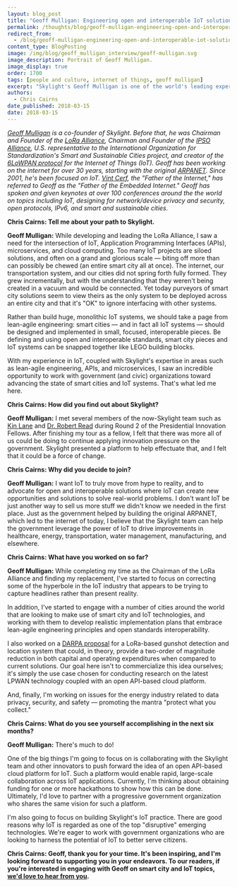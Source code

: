 ```yaml
---
layout: blog_post
title: "Geoff Mulligan: Engineering open and interoperable IoT solutions"
permalink: /thoughts/blog/geoff-mulligan-engineering-open-and-interoperable-iot-solutions/
redirect_from:
  - /blog/geoff-mulligan-engineering-open-and-interoperable-iot-solutions/
content_type: BlogPosting
image: /img/blog/geoff_mulligan_interview/geoff-mulligan.svg
image_description: Portrait of Geoff Mulligan.
image_display: true
order: 1700
tags: [people and culture, internet of things, geoff mulligan]
excerpt: "Skylight's Geoff Mulligan is one of the world's leading experts in smart cities and IoT systems. Here, he has been working with our government clients to engineer open and interoperable IoT solutions."
authors:
  - Chris Cairns
date_published: 2018-03-15
date: 2018-03-15
---
```


*[Geoff Mulligan](https://en.wikipedia.org/wiki/Geoff_Mulligan) is a co-founder of Skylight. Before that, he was Chairman and Founder of the [LoRa Alliance](https://www.lora-alliance.org/), Chairman and Founder of the [IPSO Alliance](https://www.ipso-alliance.org/), U.S. representative to the International Organization for Standardization's Smart and Sustainable Cities project, and creator of the [6LoWPAN protocol](https://en.wikipedia.org/wiki/6LoWPAN) for the Internet of Things (IoT). Geoff has been working on the internet for over 30 years, starting with the original [ARPANET](https://en.wikipedia.org/wiki/ARPANET). Since 2001, he's been focused on IoT. [Vint Cerf](https://en.wikipedia.org/wiki/Vint_Cerf), the "Father of the Internet," has referred to Geoff as the "Father of the Embedded Internet." Geoff has spoken and given keynotes at over 100 conferences around the the world on topics including IoT, designing for network/device privacy and security, open protocols, IPv6, and smart and sustainable cities.*

**Chris Cairns: Tell me about your path to Skylight.**

**Geoff Mulligan:** While developing and leading the LoRa Alliance, I saw a need for the intersection of IoT, Application Programming Interfaces (APIs), microservices, and cloud computing. Too many IoT projects are siloed solutions, and often on a grand and glorious scale — biting off more than can possibly be chewed (an entire smart city all at once). The internet, our transportation system, and our cities did not spring forth fully formed. They grew incrementally, but with the understanding that they weren't being created in a vacuum and would be connected. Yet today purveyors of smart city solutions seem to view theirs as the only system to be deployed across an entire city and that it's "OK" to ignore interfacing with other systems.

Rather than build huge, monolithic IoT systems, we should take a page from lean-agile engineering: smart cities — and in fact all IoT systems — should be designed and implemented in small, focused, interoperable pieces. Be defining and using open and interoperable standards, smart city pieces and IoT systems can be snapped together like LEGO building blocks.

With my experience in IoT, coupled with Skylight's expertise in areas such as lean-agile engineering, APIs, and microservices, I saw an incredible opportunity to work with government (and civic) organizations toward advancing the state of smart cities and IoT systems. That's what led me here.

**Chris Cairns: How did you find out about Skylight?**

**Geoff Mulligan:** I met several members of the now-Skylight team such as [Kin Lane](/blog/kin-lane-harnessing-the-connective-power-of-apis/) and [Dr. Robert Read](/company/about/#robert-read) during Round 2 of the Presidential Innovation Fellows. After finishing my tour as a fellow, I felt that there was more all of us could be doing to continue applying innovation pressure on the government. Skylight presented a platform to help effectuate that, and I felt that it could be a force of change.

**Chris Cairns: Why did you decide to join?**

**Geoff Mulligan:** I want IoT to truly move from hype to reality, and to advocate for open and interoperable solutions where IoT can create new opportunities and solutions to solve real-world problems. I don't want IoT be just another way to sell us more stuff we didn't know we needed in the first place. Just as the government helped by building the original ARPANET, which led to the internet of today, I believe that the Skylight team can help the government leverage the power of IoT to drive improvements in healthcare, energy, transportation, water management, manufacturing, and elsewhere.

**Chris Cairns: What have you worked on so far?**

**Geoff Mulligan:** While completing my time as the Chairman of the LoRa Alliance and finding my replacement, I've started to focus on correcting some of the hyperbole in the IoT industry that appears to be trying to capture headlines rather than present reality.

In addition, I've started to engage with a number of cities around the world that are looking to make use of smart city and IoT technologies, and working with them to develop realistic implementation plans that embrace lean-agile engineering principles and open standards interoperability.

I also worked on a [DARPA proposal](/story-of-a-darpa-proposal/) for a LoRa-based gunshot detection and location system that could, in theory, provide a two-order of magnitude reduction in both capital and operating expenditures when compared to current solutions. Our goal here isn't to commercialize this idea ourselves; it's simply the use case chosen for conducting research on the latest LPWAN technology coupled with an open API-based cloud platform.

And, finally, I'm working on issues for the energy industry related to data privacy, security, and safety — promoting the mantra "protect what you collect."

**Chris Cairns: What do you see yourself accomplishing in the next six months?**

**Geoff Mulligan:** There's much to do!

One of the big things I'm going to focus on is collaborating with the Skylight team and other innovators to push forward the idea of an open API-based cloud platform for IoT. Such a platform would enable rapid, large-scale collaboration across IoT applications. Currently, I'm thinking about obtaining funding for one or more hackathons to show how this can be done. Ultimately, I'd love to partner with a progressive government organization who shares the same vision for such a platform.

I'm also going to focus on building Skylight's IoT practice. There are good reasons why IoT is regarded as one of the top "disruptive" emerging technologies. We're eager to work with government organizations who are looking to harness the potential of IoT to better serve citizens.

**Chris Cairns: Geoff, thank you for your time. It's been inspiring, and I'm looking forward to supporting you in your endeavors. To our readers, if you're interested in engaging with Geoff on smart city and IoT topics, [we'd love to hear from you](/connect/contact/).**
